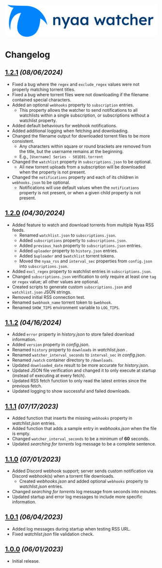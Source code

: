 [![Nyaa Watcher Banner](https://raw.githubusercontent.com/resort-io/assets/main/nyaa-watcher/img/banner.png)](https://github.com/resort-io/nyaa-watcher)

# Changelog

## [1.2.1](https://github.com/resort-io/nyaa-watcher/releases/tag/v1.2.1) *(08/06/2024)*

* Fixed a bug where the `regex` and `exclude_regex` values were not properly matching torrent titles. 
* Fixed a bug where torrent files were not downloading if the filename contained special characters.
* Added an optional `webhooks` property to `subscription` entries.
  * This property allows the watcher to send notifications to all watchlists within a single subscription, or subscriptions without a watchlist property.
* Added default behaviours for webhook notifications.
* Added additional logging when fetching and downloading.
* Changed the filename output for downloaded torrent files to be more consistent.
  * Any characters within square or round brackets are removed from the title, but the username remains at the beginning.
  * E.g., `[Username] Series - S01E01.torrent`
* Changed the `watchlist` property in `subscriptions.json` to be optional.
  * All new torrent uploads from a subscription will be downloaded when the property is not present.
* Changed the `notifications` property and each of its children in `webhooks.json` to be optional.
  * Notifications will use default values when the `notifications` property is not present, or when a given child property is not present.

## [1.2.0](https://github.com/resort-io/nyaa-watcher/releases/tag/v1.2.0) *(04/30/2024)*

* Added feature to watch and download torrents from multiple Nyaa RSS feeds.
  * Renamed `watchlist.json` to `subscriptions.json`.
  * Added `subscriptions` property to `subscriptions.json`.
  * Added `previous_hash` property to `subscriptions.json` entries.
  * Added `uploader` property to `history.json` entries.
  * Added `$uploader` and `$watchlist` torrent tokens. 
  * Moved the `nyaa_rss` and `interval_sec` properties from `config.json` into `subscriptions.json`.
* Added `excl_regex` property to watchlist entries in `subscriptions.json`.
* Changed `subscriptions.json` verification to only require at least one `tag` or `regex` value; all other values are optional.
* Created scripts to generate custom `subscriptions.json` and `watchlist.json` JSON strings.
* Removed initial RSS connection test.
* Renamed `$webhook_name` torrent token to `$webhook`.
* Renamed `SHOW_TIPS` environment variable to `LOG_TIPS`.

## [1.1.2](https://github.com/resort-io/nyaa-watcher/releases/tag/v1.1.2) *(04/16/2024)*

* Added `error` property in *history.json* to store failed download information.
* Added `version` property in *config.json*.
* Renamed `history` property to `downloads` in *watchlist.json* .
* Renamed `watcher_interval_seconds` to `interval_sec` in *config.json*.
* Renamed `/watch` container directory to `/downloads`.
* Updated `downloaded_date` result to be more accurate for *history.json*.
* Updated JSON file verification and changed it to only execute at startup (instead of executing at every fetch).
* Updated RSS fetch function to only read the latest entries since the previous fetch.
* Updated logging to show successful and failed downloads.

## [1.1.1](https://github.com/resort-io/nyaa-watcher/releases/tag/v1.1.1) *(07/17/2023)*

* Added function that inserts the missing `webhooks` property in *watchlist.json* entries.
* Added function that adds a sample entry in *webhooks.json* when the file is empty.
* Changed `watcher_interval_seconds` to be a minimum of **60** seconds.
* Updated *searching for torrents* log message to be a complete sentence.

## [1.1.0](https://github.com/resort-io/nyaa-watcher/releases/tag/v1.1.0) *(07/01/2023)*

* Added Discord webhook support; server sends custom notification via Discord webhook(s) when a torrent file downloads.
  * Created *webhooks.json* and added optional `webhooks` property to *watchlist.json* entries.
* Changed *searching for torrents* log message from seconds into minutes.
* Updated startup and error log messages to include more specific information.

## [1.0.1](https://github.com/resort-io/nyaa-watcher/releases/tag/v1.0.1) *(06/04/2023)*

* Added log messages during startup when testing RSS URL.
* Fixed *watchlist.json* file validation check.

## [1.0.0](https://github.com/resort-io/nyaa-watcher/releases/tag/v1.0.0) *(06/01/2023)*

* Initial release.